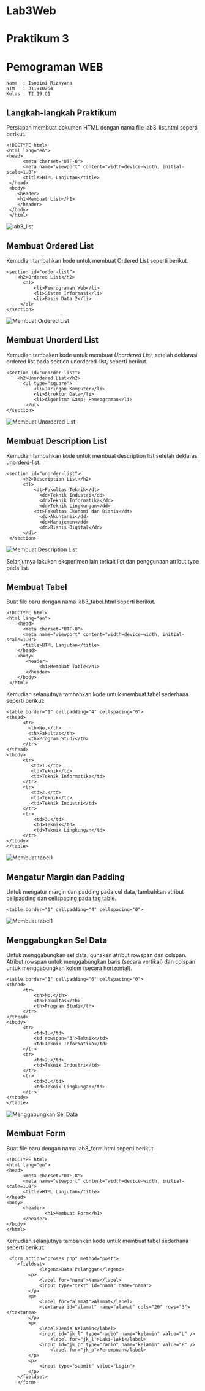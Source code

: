 # Lab3Web

# Praktikum 3

# Pemograman WEB

~~~
Nama  : Isnaini Rizkyana
NIM   : 311910254
Kelas : TI.19.C1
~~~

## Langkah-langkah Praktikum
Persiapan membuat dokumen HTML dengan nama file lab3_list.html seperti berikut.
~~~
<!DOCTYPE html>
<html lang="en">
<head>
      <meta charset="UTF-8">
      <meta name="viewport" content="width=device-width, initial-scale=1.0">
      <title>HTML Lanjutan</title>
 </head>
 <body>
    <header>
    <h1>Membuat List</h1>
    </header>
 </body>
 </html>
~~~
![lab3_list](https://user-images.githubusercontent.com/81541764/115008327-2f141500-9ed5-11eb-9980-602bbe533306.JPG)


## Membuat Ordered List
Kemudian tambahkan kode untuk membuat Ordered List seperti berikut.
~~~
<section id="order-list">
    <h2>Ordered List</h2>
      <ol>
          <li>Pemrograman Web</li>
          <li>Sistem Informasi</li>
          <li>Basis Data 2</li>
     </ol>
</section>
~~~

![Membuat Ordered List](https://user-images.githubusercontent.com/81541764/115005044-a8116d80-9ed1-11eb-9992-a5f581365b39.JPG)

## Membuat Unorderd List
Kemudian tambakan kode untuk membuat *Unordered List*, setelah deklarasi ordered list pada section unordered-list, seperti berikut.
~~~
<section id="unorder-list">
    <h2>Unordered List</h2>
      <ul type="square">
          <li>Jaringan Komputer</li>
          <li>Struktur Data</li>
          <li>Algoritma &amp; Pemrograman</li>
       </ul>
</section>
~~~
![Membuat Unordered List](https://user-images.githubusercontent.com/81541764/115006689-61247780-9ed3-11eb-9040-b8278b0cdf2c.JPG)

## Membuat Description List
Kemudian tambahkan kode untuk membuat description list setelah deklarasi unorderd-list.
~~~
<section id="unorder-list">
      <h2>Description List</h2>
      <dl>
          <dt>Fakultas Teknik</dt>
            <dd>Teknik Industri</dd>
            <dd>Teknik Informatika</dd>
            <dd>Teknik Lingkungan</dd>
          <dt>Fakultas Ekonomi dan Bisnis</dt>
            <dd>Akuntansi</dd>
            <dd>Manajemen</dd>
            <dd>Bisnis Digital</dd>
      </dl>
 </section>
~~~

![Membuat Description List](https://user-images.githubusercontent.com/81541764/115007229-f6c00700-9ed3-11eb-9d2d-50df74a2ce21.JPG)

Selanjutnya lakukan eksperimen lain terkait list dan penggunaan atribut type pada list.

## Membuat Tabel
Buat file baru dengan nama lab3_tabel.html seperti berikut.
~~~
<!DOCTYPE html>
<html lang="en">
    <head>
      <meta charset="UTF-8">
      <meta name="viewport" content="width=device-width, initial-scale=1.0">
      <title>HTML Lanjutan</title>
    </head>
    <body>
       <header>
            <h1>Membuat Table</h1>
       </header>
    </body>
 </html>
~~~
Kemudian selanjutnya tambahkan kode untuk membuat tabel sederhana seperti berikut:
~~~
<table border="1" cellpadding="4" cellspacing="0">
<thead>
      <tr>
        <th>No.</th>
        <th>Fakultas</th>
        <th>Program Studi</th>
      </tr>
</thead>
<tbody>
      <tr>
         <td>1.</td>
         <td>Teknik</td>
         <td>Teknik Informatika</td>
      </tr>
      <tr>
         <td>2.</td>
         <td>Teknik</td>
         <td>Teknik Industri</td>
      </tr>
      <tr>
          <td>3.</td>
          <td>Teknik</td>
          <td>Teknik Lingkungan</td>
      </tr>
</tbody>
</table>
~~~

![Membuat tabel1](https://user-images.githubusercontent.com/81541764/115008105-ee1c0080-9ed4-11eb-82ff-7a206e88d714.JPG)

## Mengatur Margin dan Padding
Untuk mengatur margin dan padding pada cel data, tambahkan atribut cellpadding dan cellspacing pada tag table.
~~~
<table border="1" cellpadding="4" cellspacing="0">
~~~
![Membuat tabel1](https://user-images.githubusercontent.com/81541764/115008814-c9745880-9ed5-11eb-9b07-bb803ae543c4.JPG)

## Menggabungkan Sel Data
Untuk menggabungkan sel data, gunakan atribut rowspan dan colspan. Atribut rowspan untuk menggabungkan baris (secara vertikal) dan colspan untuk menggabungkan kolom (secara horizontal).
~~~
<table border="1" cellpadding="6" cellspacing="0">
<thead>
      <tr>
          <th>No.</th>
          <th>Fakultas</th>
          <th>Program Studi</th>
      </tr>
</thead>
<tbody>
      <tr>
          <td>1.</td>
          <td rowspan="3">Teknik</td>
          <td>Teknik Informatika</td>
      </tr>
      <tr>
          <td>2.</td>
          <td>Teknik Industri</td>
      </tr>
      <tr>
          <td>3.</td>
          <td>Teknik Lingkungan</td>
      </tr>
</tbody>
</table>
~~~
![Menggabungkan Sel Data](https://user-images.githubusercontent.com/81541764/115009361-6c2cd700-9ed6-11eb-83c9-e30965b6af5d.JPG)

## Membuat Form
Buat file baru dengan nama lab3_form.html seperti berikut.
~~~
<!DOCTYPE html>
<html lang="en">
<head>
      <meta charset="UTF-8">
      <meta name="viewport" content="width=device-width, initial-scale=1.0">
      <title>HTML Lanjutan</title>
</head>
<body>
      <header>
              <h1>Membuat Form</h1>
      </header>
</body>
</html>
~~~
Kemudian selanjutnya tambahkan kode untuk membuat tabel sederhana seperti berikut:
~~~
 <form action="proses.php" method="post">
    <fieldset>
            <legend>Data Pelanggan</legend>
        <p>
            <label for="nama">Nama</label>
            <input type="text" id="nama" name="nama">
        </p>
        <p>
            <label for="alamat">Alamat</label>
            <textarea id="alamat" name="alamat" cols="20" rows="3"></textarea>
        </p>
        <p>
            <label>Jenis Kelamin</label>
            <input id="jk_l" type="radio" name="kelamin" value="L" />
                <label for="jk_l">Laki-laki</label>
            <input id="jk_p" type="radio" name="kelamin" value="P" />
                <label for="jk_p">Perempuan</label>
        </p>
        <p>
            <input type="submit" value="Login">
        </p>
    </fieldset>
    </form>
~~~





